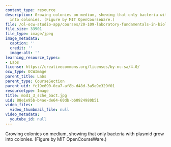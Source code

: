 ```yaml
---
content_type: resource
description: Growing colonies on medium, showing that only bacteria with plasmid grow
  into colonies. (Figure by MIT OpenCourseWare.)
file: /ol-ocw-studio-app/courses/20-109-laboratory-fundamentals-in-biological-engineering-fall-2007/88e1e95bb4aede6460dbbb0924980b51_mod1_3_sche_bact.jpg
file_size: 33901
file_type: image/jpeg
image_metadata:
  caption: ''
  credit: ''
  image-alt: ''
learning_resource_types:
- Labs
license: https://creativecommons.org/licenses/by-nc-sa/4.0/
ocw_type: OCWImage
parent_title: Labs
parent_type: CourseSection
parent_uid: fc19e690-0ca7-af8b-d48d-3a5a9e329f01
resourcetype: Image
title: mod1_3_sche_bact.jpg
uid: 88e1e95b-b4ae-de64-60db-bb0924980b51
video_files:
  video_thumbnail_file: null
video_metadata:
  youtube_id: null
---
```

Growing colonies on medium, showing that only bacteria with plasmid grow into colonies. (Figure by MIT OpenCourseWare.)